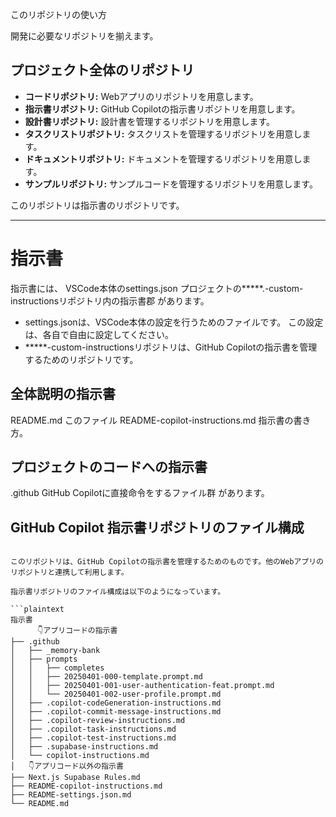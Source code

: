 このリポジトリの使い方

開発に必要なリポジトリを揃えます。

## プロジェクト全体のリポジトリ

- **コードリポジトリ:** Webアプリのリポジトリを用意します。
- **指示書リポジトリ:** GitHub Copilotの指示書リポジトリを用意します。
- **設計書リポジトリ:** 設計書を管理するリポジトリを用意します。
- **タスクリストリポジトリ:** タスクリストを管理するリポジトリを用意します。
- **ドキュメントリポジトリ:** ドキュメントを管理するリポジトリを用意します。
- **サンプルリポジトリ:** サンプルコードを管理するリポジトリを用意します。

このリポジトリは指示書のリポジトリです。



----------------------------------------

# 指示書

指示書には、
VSCode本体のsettings.json
プロジェクトの*****.-custom-instructionsリポジトリ内の指示書郡
があります。

* settings.jsonは、VSCode本体の設定を行うためのファイルです。
この設定は、各自で自由に設定してください。
* *****-custom-instructionsリポジトリは、GitHub Copilotの指示書を管理するためのリポジトリです。

## 全体説明の指示書

README.md このファイル
README-copilot-instructions.md 指示書の書き方。

## プロジェクトのコードへの指示書

.github GitHub Copilotに直接命令をするファイル群
があります。

## GitHub Copilot 指示書リポジトリのファイル構成

```plaintext

このリポジトリは、GitHub Copilotの指示書を管理するためのものです。他のWebアプリのリポジトリと連携して利用します。

指示書リポジトリのファイル構成は以下のようになっています。

```plaintext
指示書
      👇️アプリコードの指示書
├── .github
│   ├── _memory-bank
│   ├── prompts
│   │   ├── completes
│   │   ├── 20250401-000-template.prompt.md
│   │   ├── 20250401-001-user-authentication-feat.prompt.md
│   │   └── 20250401-002-user-profile.prompt.md
│   ├── .copilot-codeGeneration-instructions.md
│   ├── .copilot-commit-message-instructions.md
│   ├── .copilot-review-instructions.md
│   ├── .copilot-task-instructions.md
│   ├── .copilot-test-instructions.md
│   ├── .supabase-instructions.md
│   └── copilot-instructions.md
│   👇️アプリコード以外の指示書
├── Next.js Supabase Rules.md
├── README-copilot-instructions.md
├── README-settings.json.md
└── README.md

```


